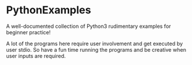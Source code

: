 # PythonExamples
A well-documented collection of Python3 rudimentary examples for beginner practice!

A lot of the programs here require user involvement and get executed by user stdio.
So have a fun time running the programs and be creative when user inputs are required.